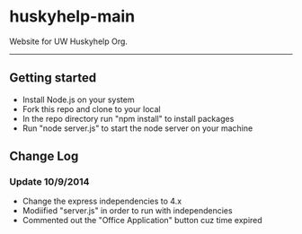 huskyhelp-main
==============

Website for UW Huskyhelp Org.

--------------------------------------

## Getting started
- Install Node.js on your system
- Fork this repo and clone to your local
- In the repo directory run "npm install" to install packages
- Run "node server.js" to start the node server on your machine


## Change Log
### Update 10/9/2014 
- Change the express independencies to 4.x
- Modiified "server.js" in order to run with independencies
- Commented out the "Office Application" button cuz time expired
